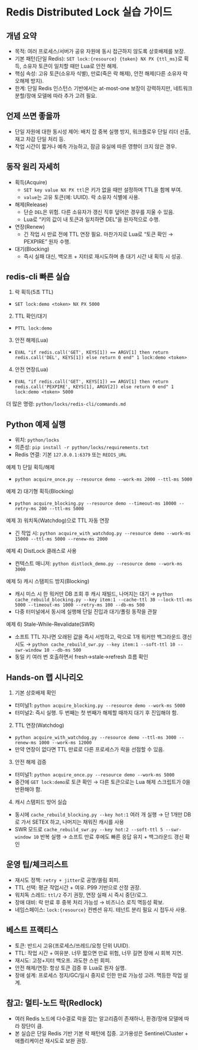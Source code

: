 # Redis Distributed Lock 실습 가이드

## 개념 요약
- 목적: 여러 프로세스/서버가 공유 자원에 동시 접근하지 않도록 상호배제를 보장.
- 기본 패턴(단일 Redis): `SET lock:{resource} {token} NX PX {ttl_ms}`로 획득, 소유자 토큰이 일치할 때만 Lua로 안전 해제.
- 핵심 속성: 고유 토큰(소유자 식별), 만료(죽은 락 해제), 안전 해제(다른 소유자 락 오해제 방지).
- 한계: 단일 Redis 인스턴스 기반에서는 at-most-one 보장이 강력하지만, 네트워크 분할/장애 모델에 따라 추가 고려 필요.

## 언제 쓰면 좋을까
- 단일 자원에 대한 동시성 제어: 배치 잡 중복 실행 방지, 워크플로우 단일 리더 선출, 재고 차감 단일 처리 등.
- 작업 시간이 짧거나 예측 가능하고, 잠금 유실에 따른 영향이 크지 않은 경우.

## 동작 원리 자세히
- 획득(Acquire)
  - `SET key value NX PX ttl`은 키가 없을 때만 설정하며 TTL을 함께 부여.
  - `value`는 고유 토큰(예: UUID). 락 소유자 식별에 사용.
- 해제(Release)
  - 단순 `DEL`은 위험. 다른 소유자가 갱신 직후 덮어쓴 경우를 지울 수 있음.
  - Lua로 “키의 값이 내 토큰과 일치하면 DEL”을 원자적으로 수행.
- 연장(Renew)
  - 긴 작업 시 만료 전에 TTL 연장 필요. 마찬가지로 Lua로 “토큰 확인 → PEXPIRE” 원자 수행.
- 대기(Blocking)
  - 즉시 실패 대신, 백오프 + 지터로 재시도하며 총 대기 시간 내 획득 시 성공.

## redis-cli 빠른 실습
1) 락 획득(5초 TTL)
- `SET lock:demo <token> NX PX 5000`

2) TTL 확인/대기
- `PTTL lock:demo`

3) 안전 해제(Lua)
- `EVAL "if redis.call('GET', KEYS[1]) == ARGV[1] then return redis.call('DEL', KEYS[1]) else return 0 end" 1 lock:demo <token>`

4) 안전 연장(Lua)
- `EVAL "if redis.call('GET', KEYS[1]) == ARGV[1] then return redis.call('PEXPIRE', KEYS[1], ARGV[2]) else return 0 end" 1 lock:demo <token> 5000`

더 많은 명령: `python/locks/redis-cli/commands.md`

## Python 예제 실행
- 위치: `python/locks`
- 의존성: `pip install -r python/locks/requirements.txt`
- Redis 연결: 기본 `127.0.0.1:6379` 또는 `REDIS_URL`

예제 1) 단일 획득/해제
- `python acquire_once.py --resource demo --work-ms 2000 --ttl-ms 5000`

예제 2) 대기형 획득(Blocking)
- `python acquire_blocking.py --resource demo --timeout-ms 10000 --retry-ms 200 --ttl-ms 5000`

예제 3) 워치독(Watchdog)으로 TTL 자동 연장
- 긴 작업 시: `python acquire_with_watchdog.py --resource demo --work-ms 15000 --ttl-ms 5000 --renew-ms 2000`

예제 4) DistLock 클래스로 사용
- 컨텍스트 매니저: `python distlock_demo.py --resource demo --work-ms 3000`

예제 5) 캐시 스탬피드 방지(Blocking)
- 캐시 미스 시 한 워커만 DB 조회 후 캐시 재빌드, 나머지는 대기 → `python cache_rebuild_blocking.py --key item:1 --cache-ttl 30 --lock-ttl-ms 5000 --timeout-ms 1000 --retry-ms 100 --db-ms 500`
- 다중 터미널에서 동시에 실행해 단일 진입과 대기/폴링 동작을 관찰

예제 6) Stale-While-Revalidate(SWR)
- 소프트 TTL 지나면 오래된 값을 즉시 서빙하고, 락으로 1개 워커만 백그라운드 갱신 시도 → `python cache_rebuild_swr.py --key item:1 --soft-ttl 10 --swr-window 10 --db-ms 500`
- 동일 키 여러 번 호출하면서 fresh→stale→refresh 흐름 확인

## Hands-on 랩 시나리오
1) 기본 상호배제 확인
- 터미널1: `python acquire_blocking.py --resource demo --work-ms 5000`
- 터미널2: 즉시 실행. 두 번째는 첫 번째가 해제할 때까지 대기 후 진입해야 함.

2) TTL 연장(Watchdog)
- `python acquire_with_watchdog.py --resource demo --ttl-ms 3000 --renew-ms 1000 --work-ms 12000`
- 만약 연장이 없다면 TTL 만료로 다른 프로세스가 락을 선점할 수 있음.

3) 안전 해제 검증
- 터미널1: `python acquire_once.py --resource demo --work-ms 5000`
- 중간에 `GET lock:demo`로 토큰 확인 → 다른 토큰으로는 Lua 해제 스크립트가 0을 반환해야 함.

4) 캐시 스탬피드 방어 실습
- 동시에 `cache_rebuild_blocking.py --key hot:1` 여러 개 실행 → 단 1개만 DB로 가서 SETEX 하고, 나머지는 채워진 캐시를 사용
- SWR 모드로 `cache_rebuild_swr.py --key hot:2 --soft-ttl 5 --swr-window 10` 반복 실행 → 소프트 만료 후에도 빠른 응답 유지 + 백그라운드 갱신 확인

## 운영 팁/체크리스트
- 재시도 정책: `retry + jitter`로 공명/쏠림 회피.
- TTL 선택: 평균 작업시간 + 여유. P99 기반으로 산정 권장.
- 워치독 스레드: `ttl/2` 주기 권장, 연장 실패 시 즉시 중단/로그.
- 장애 대비: 락 만료 후 중복 처리 가능성 → 비즈니스 로직 멱등성 확보.
- 네임스페이스: `lock:{resource}` 컨벤션 유지. 테넌트 분리 필요 시 접두사 사용.

## 베스트 프랙티스
- 토큰: 반드시 고유(프로세스/쓰레드/요청 단위 UUID).
- TTL: 작업 시간 + 여유분. 너무 짧으면 만료 위험, 너무 길면 장애 시 회복 지연.
- 재시도: 고정+지터 백오프. 과도한 스핀 회피.
- 안전 해제/연장: 항상 토큰 검증 후 Lua로 원자 실행.
- 장애 설계: 프로세스 정지/GC/일시 중지로 인한 만료 가능성 고려. 멱등한 작업 설계.

## 참고: 멀티-노드 락(Redlock)
- 여러 Redis 노드에 다수결로 락을 잡는 알고리즘이 존재하나, 환경/장애 모델에 따라 장단이 큼.
- 본 실습은 단일 Redis 기반 기본 락 패턴에 집중. 고가용성은 Sentinel/Cluster + 애플리케이션 재시도로 보완 권장.
